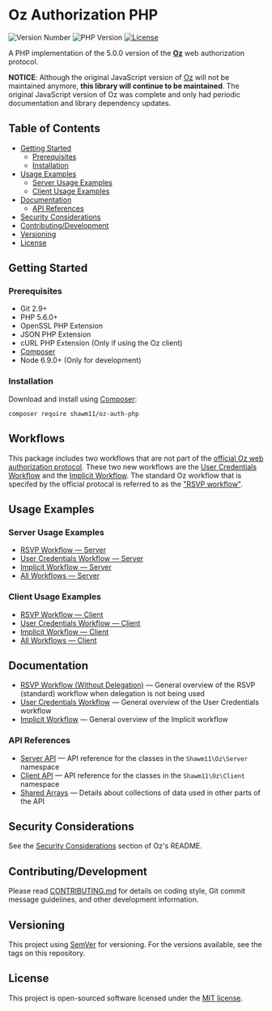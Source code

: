 Oz Authorization PHP
====================

![Version Number](https://img.shields.io/packagist/v/shawm11/oz-auth.svg)
![PHP Version](https://img.shields.io/packagist/php-v/shawm11/oz-auth.svg)
[![License](https://img.shields.io/github/license/shawm11/oz-auth-php.svg)](LICENSE.md)

A PHP implementation of the 5.0.0 version of the [**Oz**](https://github.com/outmoded/oz)
web authorization protocol.

**NOTICE**: Although the original JavaScript version of [Oz](https://github.com/outmoded/oz)
will not be maintained anymore, **this library will continue to be maintained**.
The original JavaScript version of Oz was complete and only had periodic
documentation and library dependency updates.

Table of Contents
-----------------

<!--lint disable list-item-spacing-->

- [Getting Started](#getting-started)
  - [Prerequisites](#prerequisites)
  - [Installation](#installation)
- [Usage Examples](#usage-examples)
  - [Server Usage Examples](#server-usage-examples)
  - [Client Usage Examples](#client-usage-examples)
- [Documentation](#documentation)
  - [API References](#api-references)
- [Security Considerations](#security-considerations)
- [Contributing/Development](#contributingdevelopment)
- [Versioning](#versioning)
- [License](#license)

<!--lint enable list-item-spacing-->

Getting Started
---------------

### Prerequisites

- Git 2.9+
- PHP 5.6.0+
- OpenSSL PHP Extension
- JSON PHP Extension
- cURL PHP Extension (Only if using the Oz client)
- [Composer](https://getcomposer.org/)
- Node 6.9.0+ (Only for development)

### Installation

Download and install using [Composer](https://getcomposer.org/):

```shell
composer require shawm11/oz-auth-php
```

Workflows
---------

This package includes two workflows that are not part of the
[official Oz web authorization protocol](https://github.com/outmoded/oz). These
two new workflows are the [User Credentials Workflow](docs/user-credentials-workflow.md)
and the [Implicit Workflow](docs/implicit-workflow.md). The standard Oz workflow
that is specifed by the official protocal is referred to as the ["RSVP workflow"](docs/rsvp-workflow-without-delegation.md).

Usage Examples
--------------

### Server Usage Examples

- [RSVP Workflow — Server](docs/usage-examples/rsvp-workflow-server.md)
- [User Credentials Workflow — Server](docs/usage-examples/user-credentials-workflow-server.md)
- [Implicit Workflow — Server](docs/usage-examples/implicit-workflow-server.md)
- [All Workflows — Server](docs/usage-examples/all-workflows-client.md)

### Client Usage Examples

- [RSVP Workflow — Client](docs/usage-examples/rsvp-workflow-client.md)
- [User Credentials Workflow — Client](docs/usage-examples/user-credentials-workflow-client.md)
- [Implicit Workflow — Client](docs/usage-examples/implicit-workflow-client.md)
- [All Workflows — Client](docs/usage-examples/all-workflows-client.md)

Documentation
-------------

<!--lint disable list-item-spacing-->

- [RSVP Workflow (Without Delegation)](docs/rsvp-workflow-without-delegation.md) —
  General overview of the RSVP (standard) workflow when delegation is not being
  used
- [User Credentials Workflow](docs/user-credentials-workflow.md) — General
  overview of the User Credentials workflow
- [Implicit Workflow](docs/implicit-workflow.md) — General overview of the
  Implicit workflow

### API References

- [Server API](docs/api-reference/server-api.md) — API reference for the classes
  in the `Shawm11\Oz\Server` namespace
- [Client API](docs/api-reference/server-api.md) — API reference for the classes
  in the `Shawm11\Oz\Client` namespace
- [Shared Arrays](docs/api-reference/shared-arrays.md) — Details about
  collections of data used in other parts of the API

<!--lint enable list-item-spacing-->

Security Considerations
-----------------------

See the [Security Considerations](https://github.com/outmoded/oz#security-considerations)
section of Oz's README.

Contributing/Development
------------------------

Please read [CONTRIBUTING.md](CONTRIBUTING.md) for details on coding style, Git
commit message guidelines, and other development information.

Versioning
----------

This project using [SemVer](http://semver.org/) for versioning. For the versions
available, see the tags on this repository.

License
-------

This project is open-sourced software licensed under the [MIT license](https://opensource.org/licenses/MIT).
